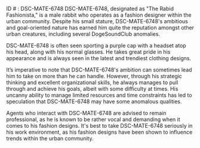 ID # : DSC-MATE-6748
DSC-MATE-6748, designated as "The Rabid Fashionista," is a male rabbit who operates as a fashion designer within the urban community. Despite his small stature, DSC-MATE-6748's ambitious and goal-oriented nature has earned him quite the reputation amongst other urban creatures, including several DogeSoundClub anomalies.

DSC-MATE-6748 is often seen sporting a purple cap with a headset atop his head, along with his normal glasses. He takes great pride in his appearance and is always seen in the latest and trendiest clothing designs.

It’s imperative to note that DSC-MATE-6748's ambition can sometimes lead him to take on more than he can handle. However, through his strategic thinking and excellent organizational skills, he always manages to pull through and achieve his goals, albeit with some difficulty at times. His uncanny ability to manage limited resources and time constraints has led to speculation that DSC-MATE-6748 may have some anomalous qualities.

Agents who interact with DSC-MATE-6748 are advised to remain professional, as he is known to be rather vocal and demanding when it comes to his fashion designs. It's best to take DSC-MATE-6748 seriously in his work environment, as his fashion designs have been shown to influence trends within the urban community.